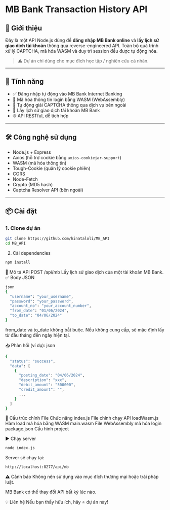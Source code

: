 # MB Bank Transaction History API

## 🏦 Giới thiệu

Đây là một API Node.js dùng để **đăng nhập MB Bank online** và **lấy lịch sử giao dịch tài khoản** thông qua reverse-engineered API. Toàn bộ quá trình xử lý CAPTCHA, mã hóa WASM và duy trì session đều được tự động hóa.

> ⚠️ Dự án chỉ dùng cho mục đích học tập / nghiên cứu cá nhân.

---

## 🚀 Tính năng

- ✅ Đăng nhập tự động vào MB Bank Internet Banking
- 🔐 Mã hóa thông tin login bằng WASM (WebAssembly)
- 🤖 Tự động giải CAPTCHA thông qua dịch vụ bên ngoài
- 📜 Lấy lịch sử giao dịch tài khoản MB Bank
- 🌐 API RESTful, dễ tích hợp

---

## 🛠️ Công nghệ sử dụng

- Node.js + Express
- Axios (hỗ trợ cookie bằng `axios-cookiejar-support`)
- WASM (mã hóa thông tin)
- Tough-Cookie (quản lý cookie phiên)
- CORS
- Node-Fetch
- Crypto (MD5 hash)
- Captcha Resolver API (bên ngoài)

---

## 📦 Cài đặt

### 1. Clone dự án

```bash
git clone https://github.com/hinataloli/MB_API
cd MB_API
```

2. Cài dependencies
```bash
npm install
```
🔐 Mô tả API
POST /api/mb
Lấy lịch sử giao dịch của một tài khoản MB Bank.
✅ Body JSON
```bash
json
{
  "username": "your_username",
  "password": "your_password",
  "account_no": "your_account_number",
  "from_date": "01/06/2024",
  "to_date": "04/06/2024"
}
```
from_date và to_date không bắt buộc. Nếu không cung cấp, sẽ mặc định lấy từ đầu tháng đến ngày hiện tại.

📥 Phản hồi (ví dụ):
json
```bash
{
  "status": "success",
  "data": [
    {
      "posting_date": "04/06/2024",
      "description": "xxx",
      "debit_amount": "500000",
      "credit_amount": "",
      ...
    }
  ]
}
```
🧠 Cấu trúc chính
File	Chức năng
index.js	File chính chạy API
loadWasm.js	Hàm load mã hóa bằng WASM
main.wasm	File WebAssembly mã hóa login
package.json	Cấu hình project

▶️ Chạy server
```bash
node index.js
```
Server sẽ chạy tại:
```bash
http://localhost:8277/api/mb
```
⚠️ Cảnh báo
Không nên sử dụng vào mục đích thương mại hoặc trái pháp luật.

MB Bank có thể thay đổi API bất kỳ lúc nào.


💡 Liên hệ
Nếu bạn thấy hữu ích, hãy ⭐ dự án này!
